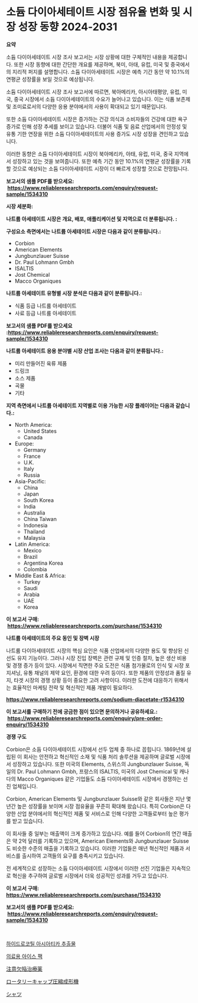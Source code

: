 <p><h1>소듐 다이아세테이트 시장 점유율 변화 및 시장 성장 동향 2024-2031</h1></p><p><strong>요약</strong></p>
<p><p>소듐 다이아세테이트 시장 조사 보고서는 시장 상황에 대한 구체적인 내용을 제공합니다. 또한 시장 동향에 대한 간단한 개요를 제공하며, 북미, 아태, 유럽, 미국 및 중국에서의 지리적 퍼지를 설명합니다. 소듐 다이아세테이트 시장은 예측 기간 동안 약 10.1%의 연평균 성장률을 보일 것으로 예상됩니다.</p><p>소듐 다이아세테이트 시장 조사 보고서에 따르면, 북아메리카, 아시아태평양, 유럽, 미국, 중국 시장에서 소듐 다이아세테이트의 수요가 늘어나고 있습니다. 이는 식품 보존제 및 조미료로서의 다양한 응용 분야에서의 사용이 확대되고 있기 때문입니다.</p><p>또한 소듐 다이아세테이트 시장은 증가하는 건강 의식과 소비자들의 건강에 대한 욕구 증가로 인해 성장 추세를 보이고 있습니다. 더불어 식품 및 음료 산업에서의 안정성 및 유통 기한 연장을 위한 소듐 다이아세테이트의 사용 증가도 시장 성장을 견인하고 있습니다.</p><p>이러한 동향은 소듐 다이아세테이트 시장이 북아메리카, 아태, 유럽, 미국, 중국 지역에서 성장하고 있는 것을 보여줍니다. 또한 예측 기간 동안 10.1%의 연평균 성장률을 기록할 것으로 예상되는 소듐 다이아세테이트 시장이 더 빠르게 성장할 것으로 전망됩니다.</p></p>
<p><strong>보고서의 샘플 PDF를 받으세요: &nbsp;<a href="https://www.reliableresearchreports.com/enquiry/request-sample/1534310">https://www.reliableresearchreports.com/enquiry/request-sample/1534310</a></strong></p>
<p><strong>시장 세분화:</strong></p>
<p><strong> 나트륨 아세테이트 시장은 개요, 배포, 애플리케이션 및 지역으로 더 분류됩니다. :</strong></p>
<p><strong>구성요소 측면에서는 나트륨 아세테이트 시장은 다음과 같이 분류됩니다.:</strong></p>
<p><ul><li>Corbion</li><li>American Elements</li><li>Jungbunzlauer Suisse</li><li>Dr. Paul Lohmann Gmbh</li><li>ISALTIS</li><li>Jost Chemical</li><li>Macco Organiques</li></ul></p>
<p><strong> 나트륨 아세테이트 유형별 시장 분석은 다음과 같이 분류됩니다.:</strong></p>
<p><ul><li>식품 등급 나트륨 아세테이트</li><li>사료 등급 나트륨 아세테이트</li></ul></p>
<p><strong>보고서의 샘플 PDF를 받으세요 :<a href="https://www.reliableresearchreports.com/enquiry/request-sample/1534310">https://www.reliableresearchreports.com/enquiry/request-sample/1534310</a></strong></p>
<p><strong> 나트륨 아세테이트 응용 분야별 시장 산업 조사는 다음과 같이 분류됩니다.:</strong></p>
<p><ul><li>미리 만들어진 육류 제품</li><li>드링크</li><li>소스 제품</li><li>곡물</li><li>기타</li></ul></p>
<p><strong>지역 측면에서 나트륨 아세테이트 지역별로 이용 가능한 시장 플레이어는 다음과 같습니다.:</strong></p>
<p><ul>
    <li>
        North America:
        <ul>
            <li>United States</li>
            <li>Canada</li>
        </ul>
    </li>
    <li>
        Europe:
        <ul>
            <li>Germany</li>
            <li>France</li>
            <li>U.K.</li>
            <li>Italy</li>
            <li>Russia</li>
        </ul>
    </li>
    <li>
        Asia-Pacific:
        <ul>
            <li>China</li>
            <li>Japan</li>
            <li>South Korea</li>
            <li>India</li>
            <li>Australia</li>
            <li>China Taiwan</li>
            <li>Indonesia</li>
            <li>Thailand</li>
            <li>Malaysia</li>
        </ul>
    </li>
    <li>
        Latin America:
        <ul>
            <li>Mexico</li>
            <li>Brazil</li>
            <li>Argentina Korea</li>
            <li>Colombia</li>
        </ul>
    </li>
    <li>
        Middle East & Africa:
        <ul>
            <li>Turkey</li>
            <li>Saudi</li>
            <li>Arabia</li>
            <li>UAE</li>
            <li>Korea</li>
        </ul>
    </li>
    </ul></p>
<p><strong>이 보고서 구매: &nbsp;<a href="https://www.reliableresearchreports.com/purchase/1534310">https://www.reliableresearchreports.com/purchase/1534310</a></strong></p>
<p><strong>나트륨 아세테이트의 주요 동인 및 장벽 시장</strong></p>
<p><p>나트륨 다이아세테이트 시장의 핵심 요인은 식품 산업에서의 다양한 용도 및 향상된 신선도 유지 기능이다. 그러나 시장 진입 장벽은 관련 규제 및 인증 절차, 높은 생산 비용 및 경쟁 증가 등이 있다. 시장에서 직면한 주요 도전은 식품 첨가물로의 인식 및 시장 포지셔닝, 유통 채널의 제약 요인, 환경에 대한 우려 등이다. 또한 제품의 안정성과 품질 유지, 타겟 시장의 경쟁 상황 등이 중요한 고려 사항이다. 이러한 도전에 대응하기 위해서는 효율적인 마케팅 전략 및 혁신적인 제품 개발이 필요하다.</p></p>
<p><strong><a href="https://www.reliableresearchreports.com/sodium-diacetate-r1534310">https://www.reliableresearchreports.com/sodium-diacetate-r1534310</a></strong></p>
<p><strong>이 보고서를 구매하기 전에 궁금한 점이 있으면 문의하거나 공유하세요.: &nbsp;<a href="https://www.reliableresearchreports.com/enquiry/pre-order-enquiry/1534310">https://www.reliableresearchreports.com/enquiry/pre-order-enquiry/1534310</a></strong></p>
<p><strong>경쟁 구도</strong></p>
<p><p>Corbion은 소듐 다이아세테이트 시장에서 선두 업체 중 하나로 꼽힙니다. 1869년에 설립된 이 회사는 안전하고 혁신적인 소재 및 식품 처리 솔루션을 제공하며 글로벌 시장에서 성장하고 있습니다. 또한 미국의 Elements, 스위스의 Jungbunzlauer Suisse, 독일의 Dr. Paul Lohmann Gmbh, 프랑스의 ISALTIS, 미국의 Jost Chemical 및 캐나다의 Macco Organiques 같은 기업들도 소듐 다이아세테이트 시장에서 경쟁하는 선진 업체입니다.</p><p>Corbion, American Elements 및 Jungbunzlauer Suisse와 같은 회사들은 지난 몇 년간 높은 성장률을 보이며 시장 점유율을 꾸준히 확대해 왔습니다. 특히 Corbion은 다양한 산업 분야에서의 혁신적인 제품 및 서비스로 인해 다양한 고객들로부터 높은 평가를 받고 있습니다.</p><p>이 회사들 중 일부는 매출액이 크게 증가하고 있습니다. 예를 들어 Corbion의 연간 매출은 약 2억 달러를 기록하고 있으며, American Elements와 Jungbunzlauer Suisse도 비슷한 수준의 매출을 기록하고 있습니다. 이러한 기업들은 매년 혁신적인 제품과 서비스를 출시하여 고객들의 요구를 충족시키고 있습니다.</p><p>전 세계적으로 성장하는 소듐 다이아세테이트 시장에서 이러한 선진 기업들은 지속적으로 혁신을 추구하여 글로벌 시장에서 더욱 성공적인 성과를 거두고 있습니다.</p></p>
<p><strong>이 보고서 구매: &nbsp; <a href="https://www.reliableresearchreports.com/purchase/1534310">https://www.reliableresearchreports.com/purchase/1534310</a></strong></p>
<p><strong>보고서의 샘플 PDF를 받으세요: &nbsp;<a href="https://www.reliableresearchreports.com/enquiry/request-sample/1534310">https://www.reliableresearchreports.com/enquiry/request-sample/1534310</a></strong><strong></strong></p>
<p>&nbsp;</p>
<p><p><a href="https://medium.com/@danieldobroiu20221/%ED%95%98%EC%9D%B4%EB%93%9C%EB%A1%9C%EC%BD%94%ED%8B%B8%EB%A6%AC%EC%95%84-%EC%95%84%EC%8B%9C%EC%95%84%ED%8B%B0%EC%B9%B4-%EC%B6%94%EC%B6%9C%EB%AC%BC-%EC%8B%9C%EC%9E%A5-%EC%A2%85%EB%A5%98-%EC%9D%91%EC%9A%A9-%EB%B0%8F-%EC%A7%80%EB%A6%AC%EC%97%90-%EB%8C%80%ED%95%9C-%ED%8F%AC%EA%B4%84%EC%A0%81-%ED%8F%89%EA%B0%80-f823d1b2a481">하이드로코틸 아시아티카 추출물</a></p><p><a href="https://medium.com/@deborahward03/%EC%9D%98%EB%A3%8C-%EC%95%84%EC%9D%B4%EC%8A%A4-%ED%8C%A9-%EC%8B%9C%EC%9E%A5-%EA%B7%9C%EB%AA%A8-%EC%8B%9C%EC%9E%A5-%EC%A0%84%EB%A7%9D-%EB%B0%8F-%EC%8B%9C%EC%9E%A5-%EC%98%88%EC%B8%A1-2024-2031-5cf760c31965">의료용 아이스 팩</a></p><p><a href="https://medium.com/@elmoray21/adhd%E3%81%AE%E8%96%AC%E5%B8%82%E5%A0%B4%E8%A6%8F%E6%A8%A1%E3%81%A8%E5%B8%82%E5%A0%B4%E5%8B%95%E5%90%91-%E5%AE%8C%E5%85%A8%E3%81%AA%E7%94%A3%E6%A5%AD%E6%A6%82%E8%A6%81-2024%E5%B9%B4%E3%81%8B%E3%82%892031%E5%B9%B4%E3%81%BE%E3%81%A7-d6a54c345be3">注意欠陥治療薬</a></p><p><a href="https://medium.com/@kyaorris56456/%E3%83%AD%E3%83%BC%E3%82%BF%E3%83%AA%E3%83%BC%E3%82%AD%E3%83%A3%E3%83%83%E3%83%97%E5%9C%A7%E7%B8%AE%E6%88%90%E5%BD%A2%E6%A9%9F%E5%B8%82%E5%A0%B4-%E7%AB%B6%E4%BA%89%E5%88%86%E6%9E%90-%E5%B8%82%E5%A0%B4%E5%8B%95%E5%90%91-2031%E5%B9%B4%E3%81%BE%E3%81%A7%E3%81%AE%E4%BA%88%E6%B8%AC-23661102f4ca">ロータリーキャップ圧縮成形機</a></p><p><a href="https://github.com/Sophiaard2003/Market-Research-Report-List-1/blob/main/610705919561.md">シャツ</a></p></p>